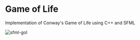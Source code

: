 # Game of Life
Implementation of Conway's Game of Life using C++ and SFML

![sfml-gol](https://user-images.githubusercontent.com/36731543/158039192-04c8eb41-8c55-4af7-ae8b-b53560002ad9.gif)
